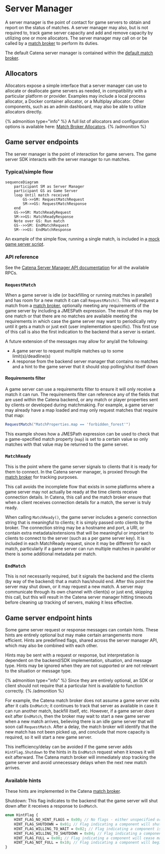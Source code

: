 # Server Manager

A server manager is the point of contact for game servers to obtain and report on the status of matches. A server
manager may also, but is not required to, track game server capacity and add and remove capacity by utilizing one or
more allocators. The server manager may call on or be called by a [match broker](match-broker.md) to perform its duties.

The default Catena server manager is contained within the [default match broker](match-broker.md#catena-match-broker).

## Allocators

Allocators expose a simple interface that a server manager can use to allocate or deallocate game servers as needed,
in compatibility with a particular platform or provider. Examples may include a local process allocator, a Docker container allocator, or a
Multiplay allocator. Other components, such as an admin dashboard, may also be able to utilize allocators directly.

{% admonition type="info" %}
A full list of allocators and configuration options is available here: [Match Broker Allocators](match-broker-allocators.md).
{% /admonition %}

## Game server endpoints

The server manager is the point of interaction for game servers. The game server SDK interacts with the server manager
to run matches.

### Typical/simple flow

```mermaid
sequenceDiagram
    participant SM as Server Manager
    participant GS as Game Server
    loop Until match received
        GS->>SM: RequestMatchRequest
        SM->>GS: RequestMatchResponse
    end
    GS->>SM: MatchReadyRequest
    SM->>GS: MatchReadyResponse
    Note over GS: Run match
    GS-->>SM: EndMatchRequest
    SM-->>GS: EndMatchResponse
```

An example of the simple flow, running a single match, is included in
a [mock game server script](https://github.com/CatenaTools/catena-tools-core/blob/main/mocks/gameserver/gameserver.py).

### API reference

See the [Catena Server Manager API documentation](../../apis/catena-tools-core/catenaservermanager) for all the available RPCs.

### `RequestMatch`

When a game server is idle (or backfilling or running matches in parallel) and has room for a new match it can
call `RequestMatch()`. This will request a match from a [match broker](match-broker.md), optionally meeting any
requirements of the game server by including a <tooltip term="JMESPath">JMESPath</tooltip> expression. The result of
this may be one match or that there are no matches are available meeting the requirements in which case the game server
may want to periodically retry until it gets a match or just exit (user implementation specific). This first use of this
call is also the first indication to the backend that a server is extant.

A future extension of the messages may allow for any/all the following:

- A game server to request multiple matches up to some limit(s)/deadline(s)
- A response from the backend server manager that contains no matches and a hint to the game server that it should stop
  polling/shut itself down

#### Requirements filter

A game server can use a requirements filter to ensure it will only receive a match it can run. The requirements filter
can reference any of the fields that are used within the Catena backend, or any match or player properties sent by
clients or developed during matchmaking. For example, a game server may already have a map loaded and may only request
matches that require that map:

```C#
RequestMatch("MatchProperties.map == 'forbidden_forest'")
```

This example shows how a <tooltip term="JMESPath">JMESPath</tooltip> expression can be used to check that a
game-specified match property (`map`) is set to a certain value so only matches with that value may be returned to the
game server.

### `MatchReady`

This is the point where the game server signals to clients that it is ready for them to connect. In the Catena server
manager, is proxied through the [match broker](match-broker.md) for tracking purposes.

This call avoids the incomplete flow that exists in some platforms where a game server may not actually be ready at the
time clients receive connection details. In Catena, this call and the match broker ensure that when a client receives
connection details for a match, the server is truly ready.

When calling `MatchReady()`, the game server includes a generic connection string that is meaningful to clients; it is
simply passed onto clients by the broker. The connection string may be a hostname and port, a URI, or contain extra
metadata/extensions that will be meaningful or important to clients to connect to the server (such as a per game server
key). It is included in each MatchReady request, since it may be different for each match, particularly if a game server
can run multiple matches in parallel or there is some additional metadata per match.

### `EndMatch`

This is not necessarily required, but it signals the backend and the clients (by way of the backend) that a match
has/should end. After this point the server may shut down, or it may request a new match. A server may communicate
through its own channel with client(s) or just end, skipping this call, but this will result in the Catena server
manager hitting timeouts before cleaning up tracking of servers, making it less effective.

## Game server endpoint hints

Some game server request or response messages can contain hints. These hints are entirely optional but may make certain
arrangements more efficient. Hints are predefined flags, shared across the server manager API, which may also be
combined with each other.

Hints may be sent with a request or response, but interpretation is dependent on the backend/SDK
implementation, situation, and message type. Hints may be ignored when they are not supported or are not
relevant to the situation or message type.

{% admonition type="info" %}
Since they are entirely optional, an SDK or client should not require that a particular hint is available to function
correctly.
{% /admonition %}

For example, the Catena match broker does not assume a game server exits after it calls `EndMatch`; it continues to
track that server as available in case it can run another match, backfill itself, etc. However, if a game server _does_
exit after `EndMatch`, then the broker may wait to start a new game server when a new match arrives, believing there is
an idle game server that will soon call `RequestMatch`. After a delay, the match broker will identify that the new match has
not been picked up, and conclude that more capacity is required, so it will start a new game server.

This inefficiency/delay can be avoided if the game server adds `HintFlag.Shutdown` to the hints in its `EndMatch`
request when it knows it will exit afterward. The Catena match broker will immediately stop tracking the game server and
avoid unnecessary delays when the next new match arrives.

### Available hints

These hints are implemented in the Catena [match broker](match-broker.md).

<!-- TODO: fill in descriptions for flags -->

Shutdown: This flag indicates to the backend that the game server will shut down after it receives a response to `EndMatch`.

```protobuf
enum HintFlag {
    HINT_FLAG_NO_HINT_FLAGS = 0x00; // No flags - either unspecified or empty
    HINT_FLAG_SHUTDOWN = 0x01; // Flag indicating a component will shutdown or should shut down if it can
    HINT_FLAG_WILLING_TO_WAIT = 0x02; // Flag indicating a component is willing to wait a "long time" for a response to the request.
    HINT_FLAG_WILLING_TO_SHUTDOWN = 0x04; // Flag indicating a component is willing to shutdown if a shutdown is requested
    HINT_FLAG_FULL = 0x08; // Flag indicating a component will cease making requests for additional matches
    HINT_FLAG_NOT_FULL = 0x10; // Flag indicating a component will begin making requests for additional matches
}
```
